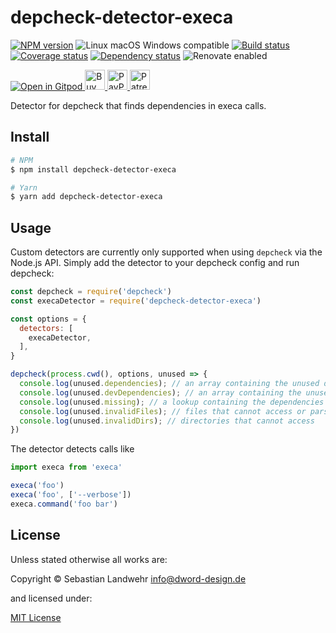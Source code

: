 <!-- TITLE/ -->
# depcheck-detector-execa
<!-- /TITLE -->

<!-- BADGES/ -->
[![NPM version](https://img.shields.io/npm/v/depcheck-detector-execa.svg)](https://npmjs.org/package/depcheck-detector-execa)
![Linux macOS Windows compatible](https://img.shields.io/badge/os-linux%20%7C%C2%A0macos%20%7C%C2%A0windows-blue)
[![Build status](https://github.com/dword-design/depcheck-detector-execa/workflows/build/badge.svg)](https://github.com/dword-design/depcheck-detector-execa/actions)
[![Coverage status](https://img.shields.io/coveralls/dword-design/depcheck-detector-execa)](https://coveralls.io/github/dword-design/depcheck-detector-execa)
[![Dependency status](https://img.shields.io/david/dword-design/depcheck-detector-execa)](https://david-dm.org/dword-design/depcheck-detector-execa)
![Renovate enabled](https://img.shields.io/badge/renovate-enabled-brightgreen)

<a href="https://gitpod.io/#https://github.com/dword-design/bar">
  <img src="https://gitpod.io/button/open-in-gitpod.svg" alt="Open in Gitpod">
</a><a href="https://www.buymeacoffee.com/dword">
  <img
    src="https://www.buymeacoffee.com/assets/img/guidelines/download-assets-sm-2.svg"
    alt="Buy Me a Coffee"
    height="32"
  >
</a><a href="https://paypal.me/SebastianLandwehr">
  <img
    src="https://dword-design.de/images/paypal.svg"
    alt="PayPal"
    height="32"
  >
</a><a href="https://www.patreon.com/dworddesign">
  <img
    src="https://dword-design.de/images/patreon.svg"
    alt="Patreon"
    height="32"
  >
</a>
<!-- /BADGES -->

<!-- DESCRIPTION/ -->
Detector for depcheck that finds dependencies in execa calls.
<!-- /DESCRIPTION -->

<!-- INSTALL/ -->
## Install

```bash
# NPM
$ npm install depcheck-detector-execa

# Yarn
$ yarn add depcheck-detector-execa
```
<!-- /INSTALL -->

## Usage

Custom detectors are currently only supported when using `depcheck` via the Node.js API. Simply add the detector to your depcheck config and run depcheck:

```js
const depcheck = require('depcheck')
const execaDetector = require('depcheck-detector-execa')

const options = {
  detectors: [
    execaDetector,
  ],
}

depcheck(process.cwd(), options, unused => {
  console.log(unused.dependencies); // an array containing the unused dependencies
  console.log(unused.devDependencies); // an array containing the unused devDependencies
  console.log(unused.missing); // a lookup containing the dependencies missing in `package.json` and where they are used
  console.log(unused.invalidFiles); // files that cannot access or parse
  console.log(unused.invalidDirs); // directories that cannot access
})
```

The detector detects calls like

```js
import execa from 'execa'

execa('foo')
execa('foo', ['--verbose'])
execa.command('foo bar')
```

<!-- LICENSE/ -->
## License

Unless stated otherwise all works are:

Copyright &copy; Sebastian Landwehr <info@dword-design.de>

and licensed under:

[MIT License](https://opensource.org/licenses/MIT)
<!-- /LICENSE -->
